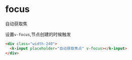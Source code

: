 
# focus

自动获取焦

<div class="width-240">
  <k-input placeholder="自动获取焦点" v-focus></k-input>
</div>

设置`v-focus`,节点创建的时候触发

```html
<div class="width-240">
  <k-input placeholder="自动获取焦点" v-focus></k-input>
</div>
```
